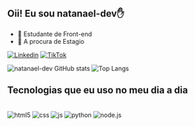 ## Oii! Eu sou natanael-dev✋

- 🔭 Estudante de Front-end
- 🌱 A procura de Estagio

[![Linkedin](https://img.shields.io/badge/LinkedIn-0077B5?style=for-the-badge&logo=linkedin&logoColor=white)](https://www.linkedin.com/in/natanael-gomes-designer)
[![TikTok](https://img.shields.io/badge/TikTok-000000?style=for-the-badge&logo=tiktok&logoColor=white)](gomesleitaodasilvan661@gmail.com)


![natanael-dev GitHub stats](https://github-readme-stats.vercel.app/api?username=natanael-dev&show_icons=true&theme=merko)
![Top Langs](https://github-readme-stats.vercel.app/api/top-langs/?username=natanael-dev&layout=compact)


## Tecnologias que eu uso no meu dia a dia

<div style="display: inline_block"><br/>
  <img align="center" alt="html5" src="https://img.shields.io/badge/HTML5-E34F26?style=for-the-badge&logo=html5&logoColor=white" />
  <img align="center" alt="css" src="https://img.shields.io/badge/CSS3-1572B6?style=for-the-badge&logo=css3&logoColor=white"/>  
  <img align="center" alt="js" src="https://img.shields.io/badge/JavaScript-323330?style=for-the-badge&logo=javascript&logoColor=F7DF1E" />
  <img align="center" alt="python" src="https://img.shields.io/badge/Python-14354C?style=for-the-badge&logo=python&logoColor=white" />
 <img align="center" alt="node.js" src="https://img.shields.io/badge/Node.js-43853D?style=for-the-badge&logo=node.js&logoColor=white" />
 </div><br/>
 
